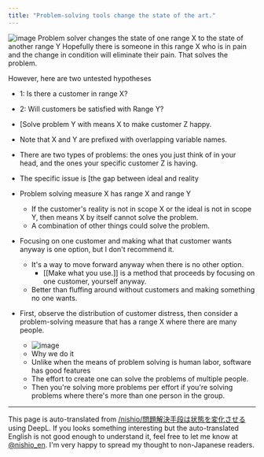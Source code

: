 ```yaml
---
title: "Problem-solving tools change the state of the art."
---
```


![image](https://gyazo.com/a5f580f5f11cf0177be94b029af81c90/thumb/1000)
Problem solver changes the state of one range X to the state of another range Y
Hopefully there is someone in this range X who is in pain and the change in condition will eliminate their pain.
That solves the problem.

However, here are two untested hypotheses
- 1: Is there a customer in range X?
- 2: Will customers be satisfied with Range Y?

- [Solve problem Y with means X to make customer Z happy.
- Note that X and Y are prefixed with overlapping variable names.
- There are two types of problems: the ones you just think of in your head, and the ones your specific customer Z is having.
- The specific issue is [the gap between ideal and reality
- Problem solving measure X has range X and range Y
    - If the customer's reality is not in scope X or the ideal is not in scope Y, then means X by itself cannot solve the problem.
    - A combination of other things could solve the problem.
- Focusing on one customer and making what that customer wants anyway is one option, but I don't recommend it.
    - It's a way to move forward anyway when there is no other option.
        - [[Make what you use.]] is a method that proceeds by focusing on one customer, yourself anyway.
    - Better than fluffing around without customers and making something no one wants.
- First, observe the distribution of customer distress, then consider a problem-solving measure that has a range X where there are many people.
    - ![image](https://gyazo.com/888d29208c376efb504e53b963ce2024/thumb/1000)
    - Why we do it
    - Unlike when the means of problem solving is human labor, software has good features
    - The effort to create one can solve the problems of multiple people.
    - Then you're solving more problems per effort if you're solving problems where there's more than one person in the group.


---
This page is auto-translated from [/nishio/問題解決手段は状態を変化させる](https://scrapbox.io/nishio/問題解決手段は状態を変化させる) using DeepL. If you looks something interesting but the auto-translated English is not good enough to understand it, feel free to let me know at [@nishio_en](https://twitter.com/nishio_en). I'm very happy to spread my thought to non-Japanese readers.